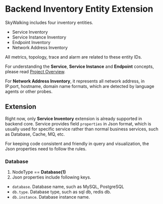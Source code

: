 # Backend Inventory Entity Extension
SkyWalking includes four inventory entities.
- Service Inventory
- Service Instance Inventory
- Endpoint Inventory
- Network Address Inventory

All metrics, topology, trace and alarm are related to these entity IDs. 

For understanding the **Service**, **Service Instance** and **Endpoint** concepts,
please read [Project Overview](../concepts-and-designs/overview.md#why-use-skywalking).

For **Network Address Inventory**, it represents all network address, in IP:port, hostname, domain name
formats, which are detected by language agents or other probes.

## Extension
Right now, only **Service Inventory** extension is already supported in backend core.
Service provides field `properties` in Json format, which is usually used for specific service 
rather than normal business services, such as Database, Cache, MQ, etc.

For keeping code consistent and friendly in query and visualization, the Json properties
need to follow the rules.

### Database
1. NodeType == **Database(1)**
1. Json properties include following keys.
  - `database`. Database name, such as MySQL, PostgreSQL
  - `db.type`. Database type, such as sql db, redis db.
  - `db.instance`. Database instance name.



